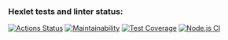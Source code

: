 ### Hexlet tests and linter status:
[![Actions Status](https://github.com/Vlamale/frontend-project-lvl3/workflows/hexlet-check/badge.svg)](https://github.com/Vlamale/frontend-project-lvl3/actions)
[![Maintainability](https://api.codeclimate.com/v1/badges/78866e2f40df613e27cd/maintainability)](https://codeclimate.com/github/Vlamale/frontend-project-lvl3/maintainability)
[![Test Coverage](https://api.codeclimate.com/v1/badges/78866e2f40df613e27cd/test_coverage)](https://codeclimate.com/github/Vlamale/frontend-project-lvl3/test_coverage)
[![Node.js CI](https://github.com/Vlamale/frontend-project-lvl3/actions/workflows/nodejs.yml/badge.svg)](https://github.com/Vlamale/frontend-project-lvl3/actions/workflows/nodejs.yml)